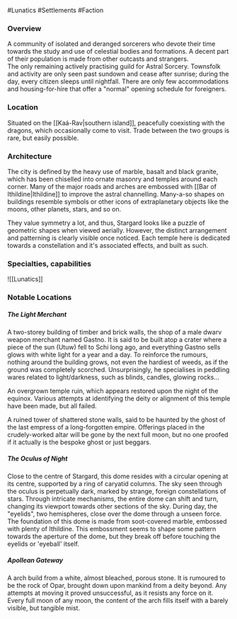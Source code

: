 #Lunatics #Settlements #Faction 
 
### Overview
A community of isolated and deranged sorcerers who devote their time towards the study and use of celestial bodies and formations. A decent part of their population is made from other outcasts and strangers.  
The only remaining actively practising guild for Astral Sorcery.
Townsfolk and activity are only seen past sundown and cease after sunrise; during the day, every citizen sleeps until nightfall. There are only few accommodations and housing-for-hire that offer a "normal" opening schedule for foreigners.
### Location
Situated on the [[Kaá-Rav|southern island]], peacefully coexisting with the dragons, which occasionally come to visit. Trade between the two groups is rare, but easily possible. 
### Architecture
The city is defined by the heavy use of marble, basalt and black granite, which has been chiselled into ornate masonry and temples around each corner. Many of the major roads and arches are embossed with [[Bar of Ithildine|Ithildine]] to improve the astral channelling. Many-a-so shapes on buildings resemble symbols or other icons of extraplanetary objects like the moons, other planets, stars, and so on. 

They value symmetry a lot, and thus, Stargard looks like a puzzle of geometric shapes when viewed aerially. However, the distinct arrangement and patterning is clearly visible once noticed. 
Each temple here is dedicated towards a constellation and it's associated effects, and built as such.  
### Specialties, capabilities
![[Lunatics]]
### Notable Locations
##### The Light Merchant
A two-storey building of timber and brick walls, the shop of a male dwarv weapon merchant named Gastno. It is said to be built atop a crater where a piece of the sun (Utuw) fell to Schi long ago, and everything Gastno sells glows with white light for a year and a day. To reinforce the rumours, nothing around the building grows, not even the hardiest of weeds, as if the ground was completely scorched. 
Unsurprisingly, he specialises in peddling wares related to light/darkness, such as blinds, candles, glowing rocks...

An overgrown temple ruin, which appears restored upon the night of the equinox. Various attempts at identifying the deity or alignment of this temple have been made, but all failed. 

A ruined tower of shattered stone walls, said to be haunted by the ghost of the last empress of a long-forgotten empire. Offerings placed in the crudely-worked altar will be gone by the next full moon, but no one proofed if it actually is the bespoke ghost or just beggars. 
##### The Oculus of Night
Close to the centre of Stargard, this dome resides with a circular opening at its centre, supported by a ring of caryatid columns. The sky seen through the oculus is perpetually dark, marked by strange, foreign constellations of stars. Through intricate mechanisms, the entire dome can shift and turn, changing its viewport towards other sections of the sky. During day, the "eyelids", two hemispheres, close over the dome through a unseen force. 
The foundation of this dome is made from soot-covered marble, embossed with plenty of Ithildine. This embossment seems to shape some pattern towards the aperture of the dome, but they break off before touching the eyelids or 'eyeball' itself.  
##### Apollean Gateway 
A arch build from a white, almost bleached, porous stone. It is rumoured to be the rock of Opar, brought down upon mankind from a deity beyond. Any attempts at moving it proved unsuccessful, as it resists any force on it. Every full moon of any moon, the content of the arch fills itself with a barely visible, but tangible mist. 